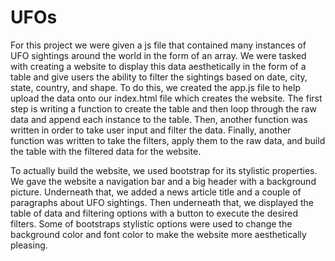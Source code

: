 # UFOs
For this project we were given a js file that contained many instances of UFO sightings around the world in the form of an array. We were tasked with creating a website to display this data aesthetically in the form of a table and give users the ability to filter the sightings based on date, city, state, country, and shape. To do this, we created the app.js file to help upload the data onto our index.html file which creates the website. The first step is  writing a function to create the table and then loop through the raw data and append each instance to the table. Then, another function was written in order to take user input and filter the data. Finally, another function was written to take the filters, apply them to the raw data, and build the table with the filtered data for the website. 

To actually build the website, we used bootstrap for its stylistic properties. We gave the website a navigation bar and a big header with a background picture. Underneath that, we added a news article title and a couple of paragraphs about UFO sightings. Then underneath that, we displayed the table of data and filtering options with a button to execute the desired filters. Some of bootstraps stylistic options were used to change the background color and font color to make the website more aesthetically pleasing. 
